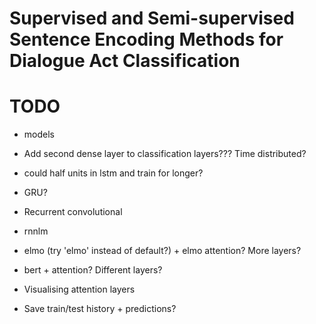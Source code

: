 # Supervised and Semi-supervised Sentence Encoding Methods for Dialogue Act Classification

# TODO

- models
- Add second dense layer to classification layers??? Time distributed?
- could half units in lstm and train for longer?

- GRU?
- Recurrent convolutional
- rnnlm
- elmo (try 'elmo' instead of default?) + elmo attention? More layers? 
- bert + attention? Different layers? 

- Visualising attention layers
- Save train/test history + predictions?